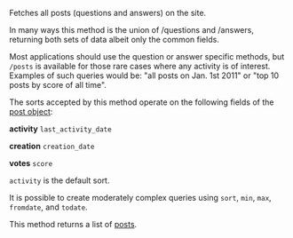 
Fetches all posts (questions and answers) on the site.

In many ways this method is the union of /questions and /answers, returning both sets of data albeit only the common
fields.

Most applications should use the question or answer specific methods, but `/posts` is available for those rare cases
where any activity is of interest. Examples of such queries would be: "all posts on Jan. 1st 2011" or "top 10 posts by
score of all time".

The sorts accepted by this method operate on the following fields of the [post object](#model-Post):

**activity**
`last_activity_date`

**creation**
`creation_date`

**votes**
`score`

`activity` is the default sort.

It is possible to create moderately complex queries using `sort`, `min`, `max`, `fromdate`, and `todate`.

This method returns a list of [posts](#model-Post).
